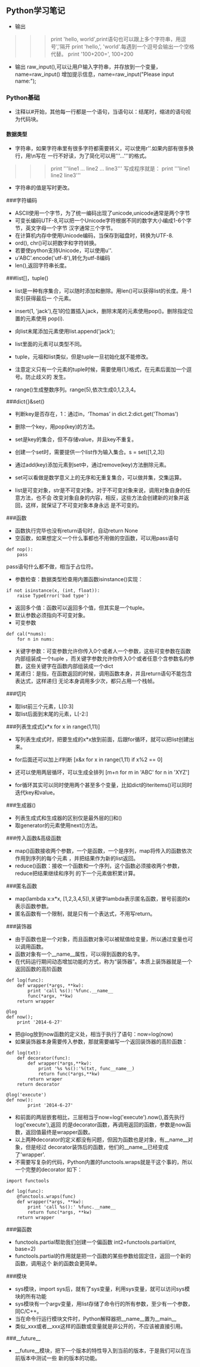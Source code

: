 ## Python学习笔记
- 输出

>>>print 'hello, world',print语句也可以跟上多个字符串，用逗号','隔开
>>>print 'hello,', 'world'.每遇到一个逗号会输出一个空格代替。
>>>print '100+200=', 100+200

- 输出
raw_input(),可以让用户输入字符串，并存放到一个变量，name=raw_input()
增加提示信息，name=raw_input("Please input name:");

### Python基础
- 注释以#开始，其他每一行都是一个语句，当语句以：结尾时，缩进的语句视为代码块。
#### 数据类型
- 字符串，如果字符串里有很多字符都需要转义，可以使用r''.如果内部有很多换行，用\n写在
一行不好读，为了简化可以用'''...'''的格式。
>>> print '''line1
... line2
... line3'''
写成程序就是：
print '''line1
line2
line3'''
- 字符串的值是写时更改。

###字符编码
- ASCII使用一个字节，为了统一编码出现了unicode,unicode通常是两个字节
- 可变长编码UTF-8,可以把一个Unicode字符根据不同的数字大小编成1-6个字节，英文字母一个字节
汉字通常三个字节。
- 在计算机内存中使用Unicode编码，当保存到磁盘时，转换为UTF-8.
- ord(), chr()可以把数字和字符转换。
- 若要使python支持Unicode，可以使用u''.
- u'ABC'.encode('utf-8'),转化为utf-8编码
- len(),返回字符串长度。

###list[]，tuple()

- list是一种有序集合，可以随时添加和删除。用len()可以获得list的长度。用-1索引获得最后一
个元素。
- insert(1, 'jack'),在1的位置插入jack，删除末尾的元素使用pop()。删除指定位置的元素使用
pop(i).
- 向list末尾添加元素使用list.append('jack');
- list里面的元素可以类型不同。

- tuple，元祖和list类似，但是tuple一旦初始化就不能修改。
- 注意定义只有一个元素的tuple时候，需要使用(1,)格式，在元素后面加一个逗号。防止歧义的
发生。
- range()生成整数序列。range(5),依次生成0,1,2,3,4。 

###dict{}&set()
- 判断key是否存在，1：通过in，‘Thomas’ in dict.2:dict.get('Thomas')
- 删除一个key，用pop(key)的方法。
- set是key的集合，但不存储value，并且key不重复。
- 创建一个set时，需要提供一个list作为输入集合。s = set([1,2,3])
- 通过add(key)添加元素到set中，通过remove(key)方法删除元素。
- set可以看做是数学意义上的无序和无重复集合，可以做并集，交集运算。

- list是可变对象，str是不可变对象。对于不可变对象来说，调用对象自身的任意方法，也不会
改变对象自身的内容，相反，这些方法会创建新的对象并返回，这样，就保证了不可变对象本身永远
是不可变的。

###函数
- 函数执行完毕也没有return语句时，自动return None
- 空函数，如果想定义一个什么事都也不用做的空函数，可以用pass语句
```
def nop():
	pass
```
pass语句什么都不做，相当于占位符。
- 参数检查：数据类型检查用内置函数isinstance()实现：
```
if not isinstance(x, (int, float)):
	raise TypeError('bad type')
```
- 返回多个值：函数可以返回多个值，但其实是一个tuple。
- 默认参数必须指向不可变对象。
- 可变参数
```
def cal(*nums):
	for n in nums:
```
- 关键字参数：可变参数允许你传入0个或者人一个参数，这些可变参数在函数内部组装成一个tuple
，而关键字参数允许你传入0个或者任意个含参数名的参数，这些关键字在函数内部组装成一个dict
- 尾递归：是指，在函数返回的时候，调用函数本身，并且return语句不能包含表达式，这样递归
无论本身调用多少次，都只占用一个栈帧。

###切片
- 取list前三个元素，L[0:3]
- 取list后面到末尾的元素，L[-2:]

###列表生成式[x*x for x in range(1,11)]
- 写列表生成式时，把要生成的x*x放到前面，后跟for循环，就可以把list创建出来。
- for后面还可以加上if判断 [x&x for x in range(1,11) if x%2 == 0]

- 还可以使用两层循环，可以生成全排列 [m+n for m in 'ABC' for n in 'XYZ']
- for循环其实可以同时使用两个甚至多个变量，比如dict的iteritems()可以同时迭代key和value。

###生成器()
- 列表生成式和生成器的区别仅是最外层的[]和()
- 取generator的元素使用next()方法。

###传入函数&高级函数
- map()函数接收两个参数，一个是函数，一个是序列，map将传入的函数依次作用到序列的每个元素
，并把结果作为新的list返回。
- reduce()函数：接收一个函数和一个序列，这个函数必须接收两个参数，reduce把结果继续和序列
的下一个元素做积累计算。

###匿名函数
- map(lambda x:x*x, [1,2,3,4,5]),关键字lambda表示匿名函数，冒号前面的x表示函数参数。
- 匿名函数有一个限制，就是只有一个表达式，不用写return。

###装饰器
- 由于函数也是一个对象，而且函数对象可以被赋值给变量，所以通过变量也可以调用函数。
- 函数对象有一个__name__属性，可以得到函数的名字。
- 在代码运行期间动态增加功能的方式，称为“装饰器”。本质上装饰器就是一个返回函数的高阶函数
```
def log(func):
	def wrapper(*args, **kw):
		print 'call %s():'%func.__name__
		func(*argx, **kw)
	return wrapper

@log
def now();
	print '2014-6-27'
```
- 把@log放到now函数的定义处，相当于执行了语句：now=log(now)
- 如果装饰器本身需要传入参数，那就需要编写一个返回装饰器的高阶函数：
```
def log(txt):
	def decorator(func):
		def wrapper(*args,**kw):
			print '%s %s():'%(txt, func__name__)
			return func(*args,**kw)
		return wraper
	return decorator

@log('execute')
def now():
		print '2014-6-27'
```
- 和前面的两层嵌套相比，三层相当于now=log('execute').now(),首先执行log('execute'),返回
的是decorator函数，再调用返回的函数，参数是now函数，返回值最终是wrapper函数。
- 以上两种decorator的定义都没有问题，但因为函数也是对象，有__name__对象，但是经过
decorator装饰后的函数，他们的__name__已经变成了'wrapper'.
- 不需要写复杂的代码，Python内置的functools.wraps就是干这个事的，所以一个完整的decorator
如下：
```
import functools

def log(func):
	@functools.wraps(func)
	def wrapper(*args, **kw):
		print 'call %s():' %func.__name__
		return func(*args, **kw)
	return wrapper
```

###偏函数
- functools.partial帮助我们创建一个偏函数 int2=functools.partial(int, base=2)
- functools.partial的作用就是把一个函数的某些参数给固定住，返回一个新的函数，调用这个
新的函数会更简单。

###模块
- sys模块，import sys后，就有了sys变量，利用sys变量，就可以访问sys模块的所有功能
- sys模块有一个argv变量，用list存储了命令行的所有参数，至少有一个参数，同C/C++。
- 当在命令行运行模块文件时，Python解释器把__name__置为__main__
- 类似_xxx或者__xxx这样的函数或变量就是非公开的，不应该被直接引用。

###\_\_future\_\_
- \_\_future\_\_模块，把下一个版本的特性导入到当前的版本，于是我们可以在当前版本中测试一些
新的版本的功能。
